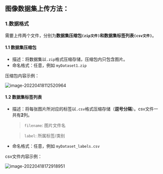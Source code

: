 ## 图像数据集上传方法：

### 1.数据格式

需要上传两个文件，分别为**数据集压缩包`(zip文件)`**和**数据集标签列表`(csv文件)`**。

#### 1.1 **数据集压缩包**

- 描述：将数据集以`.zip`格式压缩存储，压缩包内只包含图片。
- 命名格式：任意，例如 `myDataset1.zip`

压缩包内容示例：

![image-20220418112520964](/image-20220418112520964.png)

#### 1.2 数据集标签列表

- 描述：将每张图片所对应的标签以`.csv`格式压缩存储（**逗号分隔**）。csv文件一共有**2**列。
  >`filename`: 图片文件名

  >`label`: 所属标签/类别

- 命名格式：任意，例如 `myDataset_labels.csv`


csv文件内容示例：

![image-20220418172918951](\img.png)
